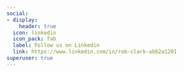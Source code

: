 ```yaml
---
social:
- display:
    header: true
  icon: linkedin
  icon_pack: fab
  label: Follow us on Linkedin
  link: https://www.linkedin.com/in/rob-clark-abb2a1201
superuser: true
---
```


